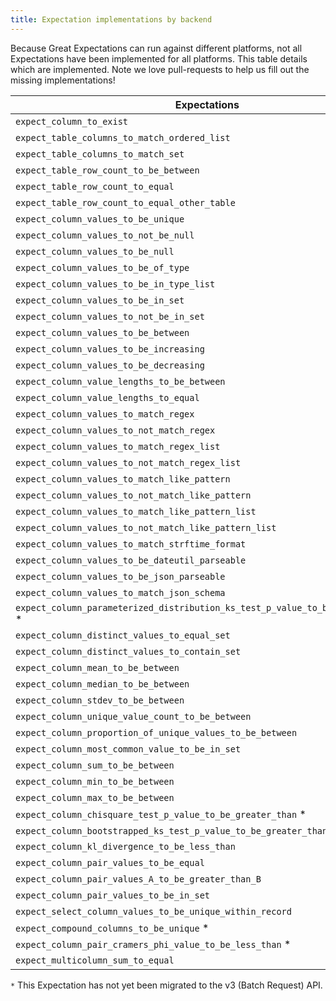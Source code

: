 ```yaml
---
title: Expectation implementations by backend
---
```



Because Great Expectations can run against different platforms, not all Expectations have been implemented
for all platforms. This table details which are implemented. Note we love pull-requests to help us fill
out the missing implementations!

|                                **Expectations**                                | **Pandas** | **SQL** | **Spark** |
---------------------------------------------------------------------------------|------------|---------|------------
|`expect_column_to_exist`                                                        | Y          | Y       | Y         |
|`expect_table_columns_to_match_ordered_list`                                    | Y          | Y       | Y         |
|`expect_table_columns_to_match_set`                                             | Y          | Y       | Y         |
|`expect_table_row_count_to_be_between`                                          | Y          | Y       | Y         |
|`expect_table_row_count_to_equal`                                               | Y          | Y       | Y         |
|`expect_table_row_count_to_equal_other_table`                                   | N          | Y       | N         |
|`expect_column_values_to_be_unique`                                             | Y          | Y       | Y         |
|`expect_column_values_to_not_be_null`                                           | Y          | Y       | Y         |
|`expect_column_values_to_be_null`                                               | Y          | Y       | Y         |
|`expect_column_values_to_be_of_type`                                            | Y          | Y       | Y         |
|`expect_column_values_to_be_in_type_list`                                       | Y          | Y       | Y         |
|`expect_column_values_to_be_in_set`                                             | Y          | Y       | Y         |
|`expect_column_values_to_not_be_in_set`                                         | Y          | Y       | Y         |
|`expect_column_values_to_be_between`                                            | Y          | Y       | Y         |
|`expect_column_values_to_be_increasing`                                         | Y          | N       | Y         |
|`expect_column_values_to_be_decreasing`                                         | Y          | N       | Y         |
|`expect_column_value_lengths_to_be_between`                                     | Y          | Y       | Y         |
|`expect_column_value_lengths_to_equal`                                          | Y          | Y       | Y         |
|`expect_column_values_to_match_regex`                                           | Y          | Y       | Y         |
|`expect_column_values_to_not_match_regex`                                       | Y          | Y       | Y         |
|`expect_column_values_to_match_regex_list`                                      | Y          | Y       | Y         |
|`expect_column_values_to_not_match_regex_list`                                  | Y          | Y       | Y         |
|`expect_column_values_to_match_like_pattern`                                    | N          | Y       | N         |
|`expect_column_values_to_not_match_like_pattern`                                | N          | Y       | N         |
|`expect_column_values_to_match_like_pattern_list`                               | N          | Y       | N         |
|`expect_column_values_to_not_match_like_pattern_list`                           | N          | Y       | N         |
|`expect_column_values_to_match_strftime_format`                                 | Y          | N       | Y         |
|`expect_column_values_to_be_dateutil_parseable`                                 | Y          | N       | N         |
|`expect_column_values_to_be_json_parseable`                                     | Y          | N       | Y         |
|`expect_column_values_to_match_json_schema`                                     | Y          | N       | Y         |
|`expect_column_parameterized_distribution_ks_test_p_value_to_be_greater_than` * | Y          | N       | N         |
|`expect_column_distinct_values_to_equal_set`                                    | Y          | Y       | Y         |
|`expect_column_distinct_values_to_contain_set`                                  | Y          | Y       | Y         |
|`expect_column_mean_to_be_between`                                              | Y          | Y       | Y         |
|`expect_column_median_to_be_between`                                            | Y          | Y       | Y         |
|`expect_column_stdev_to_be_between`                                             | Y          | N       | Y         |
|`expect_column_unique_value_count_to_be_between`                                | Y          | Y       | Y         |
|`expect_column_proportion_of_unique_values_to_be_between`                       | Y          | Y       | Y         |
|`expect_column_most_common_value_to_be_in_set`                                  | Y          | Y       | Y         |
|`expect_column_sum_to_be_between`                                               | Y          | Y       | Y         |
|`expect_column_min_to_be_between`                                               | Y          | Y       | Y         |
|`expect_column_max_to_be_between`                                               | Y          | Y       | Y         |
|`expect_column_chisquare_test_p_value_to_be_greater_than` *                     | Y          | Y       | Y         |
|`expect_column_bootstrapped_ks_test_p_value_to_be_greater_than` *               | Y          | N       | N         |
|`expect_column_kl_divergence_to_be_less_than`                                   | Y          | Y       | Y         |
|`expect_column_pair_values_to_be_equal`                                         | Y          | Y       | Y         |
|`expect_column_pair_values_A_to_be_greater_than_B`                              | Y          | Y       | Y         |
|`expect_column_pair_values_to_be_in_set`                                        | Y          | Y       | Y         |
|`expect_select_column_values_to_be_unique_within_record`                        | Y          | N       | Y         |
|`expect_compound_columns_to_be_unique` *                                        | Y          | N       | Y         |
|`expect_column_pair_cramers_phi_value_to_be_less_than` *                        | Y          | N       | N         |
|`expect_multicolumn_sum_to_equal`                                               | Y          | Y       | Y         |

`*` This Expectation has not yet been migrated to the v3 (Batch Request) API.
